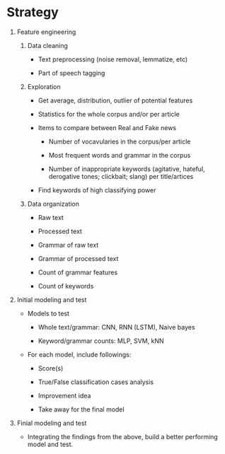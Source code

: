 # Strategy

1. Feature engineering

    1. Data cleaning

        - Text preprocessing (noise removal, lemmatize, etc)

        - Part of speech tagging

    2. Exploration
    
        - Get average, distribution, outlier of potential features
       
        - Statistics for the whole corpus and/or per article

        - Items to compare between Real and Fake news 
    
            - Number of vocavularies in the corpus/per article
    
            - Most frequent words and grammar in the corpus
    
            - Number of inappropriate keywords (agitative, hateful, derogative tones; clickbait; slang) per title/artices
    
        - Find keywords of high classifying power
        
        
    3. Data organization
    
        - Raw text
        
        - Processed text
        
        - Grammar of raw text
        
        - Grammar of processed text
        
        - Count of grammar features
        
        - Count of keywords


2. Initial modeling and test

    - Models to test
    
        - Whole text/grammar: CNN, RNN (LSTM), Naive bayes
        
        - Keyword/grammar counts: MLP, SVM, kNN
        
    - For each model, include followings:
    
        - Score(s)
        
        - True/False classification cases analysis
        
        - Improvement idea
        
        - Take away for the final model
        

3. Finial modeling and test


    - Integrating the findings from the above, build a better performing model and test.







